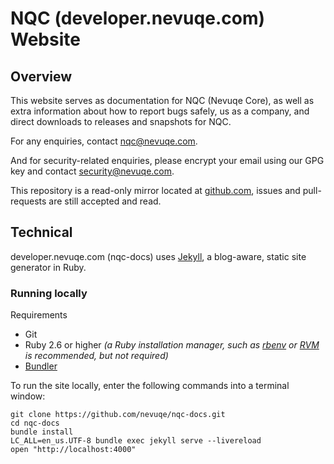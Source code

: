 # NQC (developer.nevuqe.com) Website

## Overview

This website serves as documentation for NQC (Nevuqe Core), as well as extra information about how to report bugs safely, us as a company, and direct downloads to releases and snapshots for NQC.

For any enquiries, contact nqc@nevuqe.com.

And for security-related enquiries, please encrypt your email using our GPG key and contact security@nevuqe.com.

This repository is a read-only mirror located at [github.com](https://github.com/Nevuqe/nqc-docs/), issues and pull-requests are still accepted and read.

## Technical

developer.nevuqe.com (nqc-docs) uses [Jekyll](https://jekyllrb.com), a blog-aware, static site generator in Ruby.

### Running locally

Requirements
- Git
- Ruby 2.6 or higher
  _(a Ruby installation manager, such as
  [rbenv](https://github.com/sstephenson/rbenv) or
  [RVM](https://rvm.io) is recommended, but not required)_
- [Bundler](https://bundler.io/)

To run the site locally, enter the following commands into a terminal window:

```shell
git clone https://github.com/nevuqe/nqc-docs.git
cd nqc-docs
bundle install
LC_ALL=en_us.UTF-8 bundle exec jekyll serve --livereload
open "http://localhost:4000"
```
